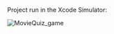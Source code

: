 Project run in the Xcode Simulator:

![MovieQuiz_game](https://github.com/mariusSwift/MovieQuiz/assets/143952464/cdfcc835-f81c-4cec-85c8-152662cfc129)
